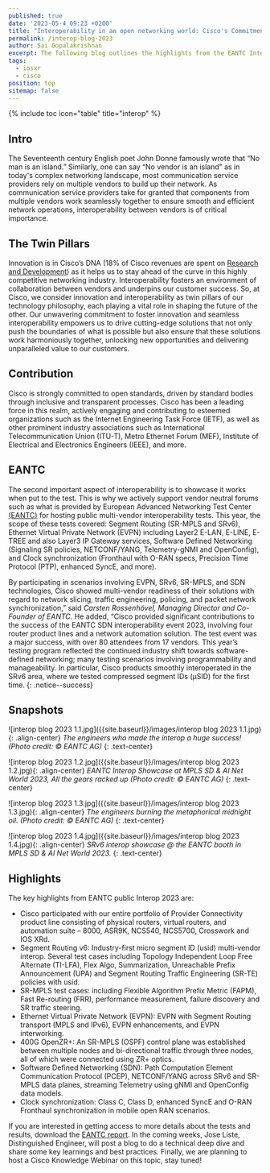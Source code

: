 ```yaml
---
published: true
date: '2023-05-4 09:23 +0200'
title: "Interoperability in an open networking world: Cisco's Commitment to Innovation and Collaboration"
permalink: /interop-blog-2023
author: Sai Gopalakrishnan
excerpt: The following blog outlines the highlights from the EANTC Interop Showcase at MPLS SD & AI Net World 2023 in Paris.
tags:
  - iosxr
  - cisco
position: top
sitemap: false
---
```


{% include toc icon="table" title="interop" %}

## Intro

The Seventeenth century English poet John Donne famously wrote that “No man is an island.” Similarly, one can say “No vendor is an island” as in today's complex networking landscape, most communication service providers rely on multiple vendors to build up their network. As communication service providers take for granted that components from multiple vendors work seamlessly together to ensure smooth and efficient network operations, interoperability between vendors is of critical importance.

## The Twin Pillars
Innovation is in Cisco’s DNA (18% of Cisco revenues are spent on [Research and Development](https://investor.cisco.com/news/news-details/2023/CISCO-REPORTS-SECOND-QUARTER-EARNINGS/default.aspx)) as it helps us to stay ahead of the curve in this highly competitive networking industry. Interoperability fosters an environment of collaboration between vendors and underpins our customer success. So, at Cisco, we consider innovation and interoperability as twin pillars of our technology philosophy, each playing a vital role in shaping the future of the other. Our unwavering commitment to foster innovation and seamless interoperability empowers us to drive cutting-edge solutions that not only push the boundaries of what is possible but also ensure that these solutions work harmoniously together, unlocking new opportunities and delivering unparalleled value to our customers.

## Contribution
Cisco is strongly committed to open standards, driven by standard bodies through inclusive and transparent processes. Cisco has been a leading force in this realm, actively engaging and contributing to esteemed organizations such as the Internet Engineering Task Force (IETF), as well as other prominent industry associations such as International Telecommunication Union (ITU-T), Metro Ethernet Forum (MEF), Institute of Electrical and Electronics Engineers (IEEE), and more.

## EANTC
The second important aspect of interoperability is to showcase it works when put to the test. This is why we actively support vendor neutral forums such as what is provided by European Advanced Networking Test Center [(EANTC)](https://eantc.de/) for hosting public multi-vendor interoperability tests. This year, the scope of these tests covered: Segment Routing (SR-MPLS and SRv6), Ethernet Virtual Private Network (EVPN) including Layer2 E-LAN, E-LINE, E-TREE and also Layer3 IP Gateway services, Software Defined Networking (Signaling SR policies, NETCONF/YANG, Telemetry-gNMI and OpenConfig), and Clock synchronization (Fronthaul with O-RAN specs, Precision Time Protocol (PTP), enhanced SyncE, and more).

By participating in scenarios involving EVPN, SRv6, SR-MPLS, and SDN technologies, Cisco showed multi-vendor readiness of their solutions with regard to network slicing, traffic engineering, policing, and packet network synchronization,” said *Carsten Rossenhövel, Managing Director and Co-Founder of EANTC*. He added, “Cisco provided significant contributions to the success of the EANTC SDN interoperability event 2023, involving four router product lines and a network automation solution. The test event was a major success, with over 80 attendees from 17 vendors. This year’s testing program reflected the continued industry shift towards software-defined networking; many testing scenarios involving programmability and manageability. In particular, Cisco products smoothly interoperated in the SRv6 area, where we tested compressed segment IDs (µSID) for the first time.
{: .notice--success}

## Snapshots

![interop blog 2023 1.1.jpg]({{site.baseurl}}/images/interop blog 2023 1.1.jpg){: .align-center}
_The engineers who made the interop a huge success! (Photo credit: © EANTC AG)_
{: .text-center}

![interop blog 2023 1.2.jpg]({{site.baseurl}}/images/interop blog 2023 1.2.jpg){: .align-center}
_EANTC Interop Showcase at MPLS SD & AI Net World 2023, All the gears racked up (Photo credit: © EANTC AG)_
{: .text-center}

![interop blog 2023 1.3.jpg]({{site.baseurl}}/images/interop blog 2023 1.3.jpg){: .align-center}
_The engineers burning the metaphorical midnight oil. (Photo credit: © EANTC AG)_
{: .text-center}

![interop blog 2023 1.4.jpg]({{site.baseurl}}/images/interop blog 2023 1.4.jpg){: .align-center}
_SRv6 interop showcase @ the EANTC booth in MPLS SD & AI Net World 2023._
{: .text-center}

## Highlights

The key highlights from EANTC public Interop 2023 are:

- Cisco participated with our entire portfolio of Provider Connectivity product line consisting of physical routers, virtual routers, and automation suite – 8000, ASR9K, NCS540, NCS5700, Crosswork and IOS XRd.
- Segment Routing v6: Industry-first micro segment ID (usid) multi-vendor interop. Several test cases including Topology Independent Loop Free Alternate (TI-LFA), Flex Algo, Summarization, Unreachable Prefix Announcement (UPA) and Segment Routing Traffic Engineering (SR-TE) policies with usid.
- SR-MPLS test cases: including Flexible Algorithm Prefix Metric (FAPM), Fast Re-routing (FRR), performance measurement, failure discovery and SR traffic steering.
- Ethernet Virtual Private Network (EVPN): EVPN with Segment Routing transport (MPLS and IPv6), EVPN enhancements, and EVPN interworking.
- 400G OpenZR+: An SR-MPLS (OSPF) control plane was established between multiple nodes and bi-directional traffic through three nodes, all of which were connected using ZR+ optics.
- Software Defined Networking (SDN): Path Computation Element Communication Protocol (PCEP), NETCONF/YANG across SRv6 and SR-MPLS data planes, streaming Telemetry using gNMI and OpenConfig data models.
- Clock synchronization: Class C, Class D, enhanced SyncE and O-RAN Fronthaul synchronization in mobile open RAN scenarios.
    
If you are interested in getting access to more details about the tests and results, download the [EANTC report](https://eantc.de/fileadmin/eantc/downloads/events/2023/EANTC-InteropTest2023-TestReport.pdf). In the coming weeks, Jose Liste, Distinguished Engineer, will post a blog to do a technical deep dive and share some key learnings and best practices. Finally, we are planning to host a Cisco Knowledge Webinar on this topic, stay tuned!


